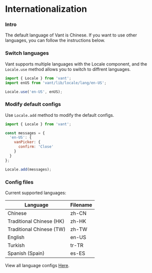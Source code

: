 # Internationalization

### Intro

The default language of Vant is Chinese. If you want to use other languages, you can follow the instructions below.

### Switch languages

Vant supports multiple languages with the Locale component, and the `Locale.use` method allows you to switch to diffrent languages.

```js
import { Locale } from 'vant';
import enUS from 'vant/lib/locale/lang/en-US';

Locale.use('en-US', enUS);
```

### Modify default configs

Use `Locale.add` method to modify the default configs.

```js
import { Locale } from 'vant';

const messages = {
  'en-US': {
    vanPicker: {
      confirm: 'Close'
    }
  }
};

Locale.add(messages);
```

### Config files

Current supported languages:

| Language | Filename |
|------|------|
| Chinese | zh-CN |
| Traditional Chinese (HK) | zh-HK |
| Traditional Chinese (TW) | zh-TW |
| English | en-US |
| Turkish | tr-TR |
| Spanish (Spain) | es-ES |


View all language configs [Here](https://github.com/youzan/vant/tree/dev/src/locale/lang).
